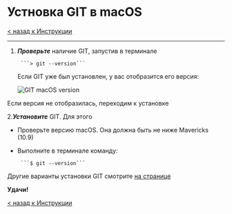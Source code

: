 # Устновка GIT в macOS

[< назад к Инструкции](./readme.md)

---

1. ***Проверьте*** наличие GIT, запустив в терминале

        ```> git --version```

    Если GIT уже был установлен, у вас отобразится его версия:

    ![GIT macOS version](./assets/Git-masOS-version.png)

Если версия не отобразилась, переходим к установке

2.***Установите*** GIT. Для этого

* Проверьте версию macOS. Она должна быть не ниже Mavericks (10.9)

* Выполните в терминале команду:

       ```$ git --version```

Другие варианты установки GIT смотрите [на странице](https://git-scm.com/book/ru/v2/Введение-Установка-Git)

**Удачи!**

[< назад к Инструкции](./readme.md)
